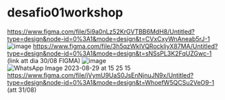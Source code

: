 # desafio01workshop
https://www.figma.com/file/5i9a0nLz52KrGVTBB6MdH8/Untitled?type=design&node-id=0%3A1&mode=design&t=CVxCxyWnAneab5rJ-1
![image](https://github.com/keziaanjos/desafio01workshop/assets/143471255/8608f399-1282-4579-bee5-567e76384af3)
https://www.figma.com/file/3h5qzWklVQRockliyX87MA/Untitled?type=design&node-id=0%3A1&mode=design&t=sNSsPL3K2FqUZGwc-1 (link att dia 30/08 FIGMA)
![image](https://github.com/keziaanjos/desafio01workshop/assets/143471255/a9e49162-4dff-4cf0-83c9-8e9a6fae61a5)
![WhatsApp Image 2023-08-29 at 15 25 15](https://github.com/keziaanjos/desafio01workshop/assets/143471255/c3a1924b-5741-4792-be77-02f9730e8a7d)
https://www.figma.com/file/jVymU9UaS0JsEnNjnuJN9x/Untitled?type=design&node-id=0%3A1&mode=design&t=WhoefW5QCSu2VeO9-1 (att 31/08)
